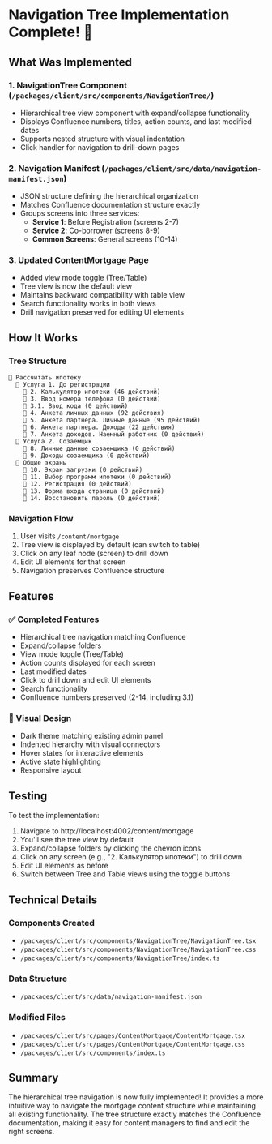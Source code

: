 # Navigation Tree Implementation Complete! 🎉

## What Was Implemented

### 1. **NavigationTree Component** (`/packages/client/src/components/NavigationTree/`)
- Hierarchical tree view component with expand/collapse functionality
- Displays Confluence numbers, titles, action counts, and last modified dates
- Supports nested structure with visual indentation
- Click handler for navigation to drill-down pages

### 2. **Navigation Manifest** (`/packages/client/src/data/navigation-manifest.json`)
- JSON structure defining the hierarchical organization
- Matches Confluence documentation structure exactly
- Groups screens into three services:
  - **Service 1**: Before Registration (screens 2-7)
  - **Service 2**: Co-borrower (screens 8-9)  
  - **Common Screens**: General screens (10-14)

### 3. **Updated ContentMortgage Page**
- Added view mode toggle (Tree/Table)
- Tree view is now the default view
- Maintains backward compatibility with table view
- Search functionality works in both views
- Drill navigation preserved for editing UI elements

## How It Works

### Tree Structure
```
📁 Рассчитать ипотеку
  📁 Услуга 1. До регистрации
    📄 2. Калькулятор ипотеки (46 действий)
    📄 3. Ввод номера телефона (0 действий)
    📄 3.1. Ввод кода (0 действий)
    📄 4. Анкета личных данных (92 действия)
    📄 5. Анкета партнера. Личные данные (95 действий)
    📄 6. Анкета партнера. Доходы (22 действия)
    📄 7. Анкета доходов. Наемный работник (0 действий)
  📁 Услуга 2. Созаемщик
    📄 8. Личные данные созаемщика (0 действий)
    📄 9. Доходы созаемщика (0 действий)
  📁 Общие экраны
    📄 10. Экран загрузки (0 действий)
    📄 11. Выбор программ ипотеки (0 действий)
    📄 12. Регистрация (0 действий)
    📄 13. Форма входа страница (0 действий)
    📄 14. Восстановить пароль (0 действий)
```

### Navigation Flow
1. User visits `/content/mortgage`
2. Tree view is displayed by default (can switch to table)
3. Click on any leaf node (screen) to drill down
4. Edit UI elements for that screen
5. Navigation preserves Confluence structure

## Features

### ✅ Completed Features
- Hierarchical tree navigation matching Confluence
- Expand/collapse folders
- View mode toggle (Tree/Table)
- Action counts displayed for each screen
- Last modified dates
- Click to drill down and edit UI elements
- Search functionality
- Confluence numbers preserved (2-14, including 3.1)

### 🎨 Visual Design
- Dark theme matching existing admin panel
- Indented hierarchy with visual connectors
- Hover states for interactive elements
- Active state highlighting
- Responsive layout

## Testing

To test the implementation:

1. Navigate to http://localhost:4002/content/mortgage
2. You'll see the tree view by default
3. Expand/collapse folders by clicking the chevron icons
4. Click on any screen (e.g., "2. Калькулятор ипотеки") to drill down
5. Edit UI elements as before
6. Switch between Tree and Table views using the toggle buttons

## Technical Details

### Components Created
- `/packages/client/src/components/NavigationTree/NavigationTree.tsx`
- `/packages/client/src/components/NavigationTree/NavigationTree.css`
- `/packages/client/src/components/NavigationTree/index.ts`

### Data Structure
- `/packages/client/src/data/navigation-manifest.json`

### Modified Files
- `/packages/client/src/pages/ContentMortgage/ContentMortgage.tsx`
- `/packages/client/src/pages/ContentMortgage/ContentMortgage.css`
- `/packages/client/src/components/index.ts`

## Summary

The hierarchical tree navigation is now fully implemented! It provides a more intuitive way to navigate the mortgage content structure while maintaining all existing functionality. The tree structure exactly matches the Confluence documentation, making it easy for content managers to find and edit the right screens.